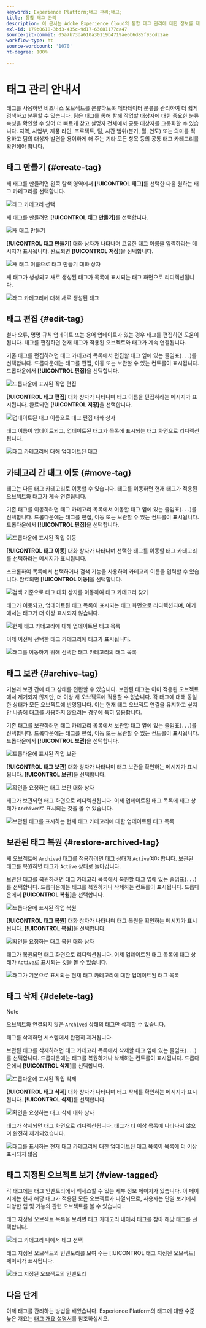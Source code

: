 ```yaml
---
keywords: Experience Platform;태그 관리;태그;
title: 통합 태그 관리
description: 이 문서는 Adobe Experience Cloud의 통합 태그 관리에 대한 정보를 제공합니다.
exl-id: 179b0618-3bd3-435c-9d17-63681177ca47
source-git-commit: 05a7b73da610a30119b4719ae6b6d85f93cdc2ae
workflow-type: ht
source-wordcount: '1070'
ht-degree: 100%

---
```


# 태그 관리 안내서

태그를 사용하면 비즈니스 오브젝트를 분류하도록 메타데이터 분류를 관리하여 더 쉽게 검색하고 분류할 수 있습니다. 팀은 태그를 통해 함께 작업할 대상자에 대한 중요한 분류 속성을 확인할 수 있어 더 빠르게 찾고 설명자 전체에서 공통 대상자를 그룹화할 수 있습니다. 지역, 사업부, 제품 라인, 프로젝트, 팀, 시간 범위(분기, 월, 연도) 또는 의미를 적용하고 팀의 대상자 발견을 용이하게 해 주는 기타 모든 항목 등의 공통 태그 카테고리를 확인해야 합니다. 

## 태그 만들기 {#create-tag}

새 태그를 만들려면 왼쪽 탐색 영역에서 **[!UICONTROL 태그]**&#x200B;를 선택한 다음 원하는 태그 카테고리를 선택합니다.

![태그 카테고리 선택](./images/tag-selection.png)

새 태그를 만들려면 **[!UICONTROL 태그 만들기]**&#x200B;를 선택합니다.

![새 태그 만들기](./images/new-tag.png)

**[!UICONTROL 태그 만들기]** 대화 상자가 나타나며 고유한 태그 이름을 입력하라는 메시지가 표시됩니다. 완료되면 **[!UICONTROL 저장]**&#x200B;을 선택합니다.

![새 태그 이름으로 태그 만들기 대화 상자](./images/create-tag-dialog.png)

새 태그가 생성되고 새로 생성된 태그가 목록에 표시되는 태그 화면으로 리디렉션됩니다.

![태그 카테고리에 대해 새로 생성된 태그](./images/new-tag-listed.png)

## 태그 편집 {#edit-tag}

철자 오류, 명명 규칙 업데이트 또는 용어 업데이트가 있는 경우 태그를 편집하면 도움이 됩니다. 태그를 편집하면 현재 태그가 적용된 오브젝트와 태그가 계속 연결됩니다.

기존 태그를 편집하려면 태그 카테고리 목록에서 편집할 태그 옆에 있는 줄임표(`...`)를 선택합니다. 드롭다운에는 태그를 편집, 이동 또는 보관할 수 있는 컨트롤이 표시됩니다. 드롭다운에서 **[!UICONTROL 편집]**&#x200B;을 선택합니다.

![드롭다운에 표시된 작업 편집](./images/edit-action.png)

**[!UICONTROL 태그 편집]** 대화 상자가 나타나며 태그 이름을 편집하라는 메시지가 표시됩니다. 완료되면 **[!UICONTROL 저장]**&#x200B;을 선택합니다.

![업데이트된 태그 이름으로 태그 편집 대화 상자](./images/edit-dialog.png)

태그 이름이 업데이트되고, 업데이트된 태그가 목록에 표시되는 태그 화면으로 리디렉션됩니다.

![태그 카테고리에 대해 업데이트된 태그](./images/updated-tag-listed.png)

## 카테고리 간 태그 이동 {#move-tag}

태그는 다른 태그 카테고리로 이동할 수 있습니다. 태그를 이동하면 현재 태그가 적용된 오브젝트와 태그가 계속 연결됩니다.

기존 태그를 이동하려면 태그 카테고리 목록에서 이동할 태그 옆에 있는 줄임표(`...`)를 선택합니다. 드롭다운에는 태그를 편집, 이동 또는 보관할 수 있는 컨트롤이 표시됩니다. 드롭다운에서 **[!UICONTROL 편집]**&#x200B;을 선택합니다.

![드롭다운에 표시된 작업 이동](./images/move-action.png)

**[!UICONTROL 태그 이동]** 대화 상자가 나타나며 선택한 태그를 이동할 태그 카테고리를 선택하라는 메시지가 표시됩니다.

스크롤하여 목록에서 선택하거나 검색 기능을 사용하여 카테고리 이름을 입력할 수 있습니다. 완료되면 **[!UICONTROL 이동]**&#x200B;을 선택합니다.

![검색 기준으로 태그 대화 상자를 이동하여 태그 카테고리 찾기](./images/move-dialog.png)

태그가 이동되고, 업데이트된 태그 목록이 표시되는 태그 화면으로 리디렉션되며, 여기에서는 태그가 더 이상 표시되지 않습니다.

![현재 태그 카테고리에 대해 업데이트된 태그 목록](./images/current-tag-category.png)

이제 이전에 선택한 태그 카테고리에 태그가 표시됩니다.

![태그를 이동하기 위해 선택한 태그 카테고리의 태그 목록](./images/moved-to-tag-category.png)

## 태그 보관 {#archive-tag}

기본과 보관 간에 태그 상태를 전환할 수 있습니다. 보관된 태그는 이미 적용된 오브젝트에서 제거되지 않지만, 더 이상 새 오브젝트에 적용할 수 없습니다. 각 태그에 대해 동일한 상태가 모든 오브젝트에 반영됩니다. 이는 현재 태그 오브젝트 연결을 유지하고 싶지만 나중에 태그를 사용하지 않으려는 경우에 특히 유용합니다.

기존 태그를 보관하려면 태그 카테고리 목록에서 보관할 태그 옆에 있는 줄임표(`...`)를 선택합니다. 드롭다운에는 태그를 편집, 이동 또는 보관할 수 있는 컨트롤이 표시됩니다. 드롭다운에서 **[!UICONTROL 보관]**&#x200B;을 선택합니다.

![드롭다운에 표시된 작업 보관](./images/archive-action.png)

**[!UICONTROL 태그 보관]** 대화 상자가 나타나며 태그 보관을 확인하는 메시지가 표시됩니다. **[!UICONTROL 보관]**&#x200B;을 선택합니다.

![확인을 요청하는 태그 보관 대화 상자](./images/archive-dialog.png)

태그가 보관되면 태그 화면으로 리디렉션됩니다. 이제 업데이트된 태그 목록에 태그 상태가 `Archived`로 표시되는 것을 볼 수 있습니다.

![보관된 태그를 표시하는 현재 태그 카테고리에 대한 업데이트된 태그 목록](./images/archive-status.png)

## 보관된 태그 복원 {#restore-archived-tag}

새 오브젝트에 `Archived` 태그를 적용하려면 태그 상태가 `Active`여야 합니다. 보관된 태그를 복원하면 태그가 `Active` 상태로 돌아갑니다.

보관된 태그를 복원하려면 태그 카테고리 목록에서 복원할 태그 옆에 있는 줄임표(`...`)를 선택합니다. 드롭다운에는 태그를 복원하거나 삭제하는 컨트롤이 표시됩니다. 드롭다운에서 **[!UICONTROL 복원]**&#x200B;을 선택합니다.

![드롭다운에 표시된 작업 복원](./images/restore-action.png)

**[!UICONTROL 태그 복원]** 대화 상자가 나타나며 태그 복원을 확인하는 메시지가 표시됩니다. **[!UICONTROL 복원]**&#x200B;을 선택합니다.

![확인을 요청하는 태그 복원 대화 상자](./images/restore-dialog.png)

태그가 복원되면 태그 화면으로 리디렉션됩니다. 이제 업데이트된 태그 목록에 태그 상태가 `Active`로 표시되는 것을 볼 수 있습니다.

![태그가 기본으로 표시되는 현재 태그 카테고리에 대한 업데이트된 태그 목록](./images/restored-active-status.png)

## 태그 삭제 {#delete-tag}

>[!NOTE]
>
>오브젝트와 연결되지 않은 `Archived` 상태의 태그만 삭제할 수 있습니다.

태그를 삭제하면 시스템에서 완전히 제거됩니다.

보관된 태그를 삭제하려면 태그 카테고리 목록에서 삭제할 태그 옆에 있는 줄임표(`...`)를 선택합니다. 드롭다운에는 태그를 복원하거나 삭제하는 컨트롤이 표시됩니다. 드롭다운에서 **[!UICONTROL 삭제]**&#x200B;를 선택합니다.

![드롭다운에 표시된 작업 삭제](./images/delete-action.png)

**[!UICONTROL 태그 삭제]** 대화 상자가 나타나며 태그 삭제를 확인하는 메시지가 표시됩니다. **[!UICONTROL 삭제]**&#x200B;를 선택합니다.

![확인을 요청하는 태그 삭제 대화 상자](./images/delete-dialog.png)

태그가 삭제되면 태그 화면으로 리디렉션됩니다. 태그가 더 이상 목록에 나타나지 않으며 완전히 제거되었습니다.

![태그를 표시하는 현재 태그 카테고리에 대한 업데이트된 태그 목록이 목록에 더 이상 표시되지 않음](./images/deleted-updated-list.png)

## 태그 지정된 오브젝트 보기 {#view-tagged}

각 태그에는 태그 인벤토리에서 액세스할 수 있는 세부 정보 페이지가 있습니다. 이 페이지에는 현재 해당 태그가 적용된 모든 오브젝트가 나열되므로, 사용자는 단일 보기에서 다양한 앱 및 기능의 관련 오브젝트를 볼 수 있습니다.

태그 지정된 오브젝트 목록을 보려면 태그 카테고리 내에서 태그를 찾아 해당 태그를 선택합니다.

![태그 카테고리 내에서 태그 선택](./images/view-tag-selection.png)

태그 지정된 오브젝트의 인벤토리를 보여 주는 [!UICONTROL 태그 지정된 오브젝트] 페이지가 표시됩니다.

![태그 지정된 오브젝트의 인벤토리](./images/tagged-objects.png)

## 다음 단계

이제 태그를 관리하는 방법을 배웠습니다. Experience Platform의 태그에 대한 수준 높은 개요는 [태그 개요 설명서](../overview.md)를 참조하십시오.
